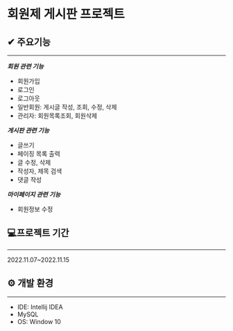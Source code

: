 # 회원제 게시판 프로젝트



## ✔ 주요기능
___
***회원 관련 기능***
- 회원가입
- 로그인
- 로그아웃
- 일반회원: 게시글 작성, 조회, 수정, 삭제
- 관리자: 회원목록조회, 회원삭제

***게시판 관련 기능***
- 글쓰기
- 페이징 목록 출력
- 글 수정, 삭제
- 작성자, 제목 검색
- 댓글 작성

***마이페이지 관련 기능***
- 회원정보 수정

## 💻프로젝트 기간
___
2022.11.07~2022.11.15

 ## ⚙ 개발 환경
___

- IDE: Intellij IDEA 
- MySQL 
- OS: Window 10
